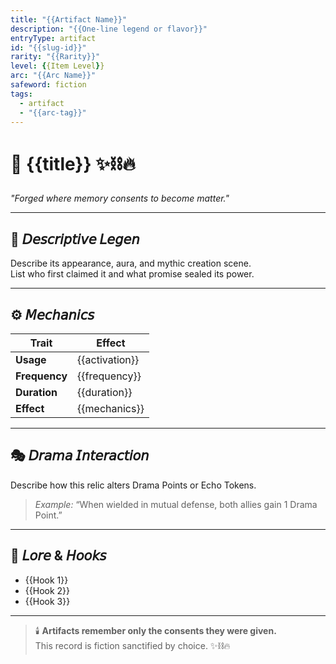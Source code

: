 ```yaml
---
title: "{{Artifact Name}}"
description: "{{One-line legend or flavor}}"
entryType: artifact
id: "{{slug-id}}"
rarity: "{{Rarity}}"
level: {{Item Level}}
arc: "{{Arc Name}}"
safeword: fiction
tags:
  - artifact
  - "{{arc-tag}}"
---
```


# 💎 {{title}} ✨⛓️🔥  
*"Forged where memory consents to become matter."*  

---

## 🧰 𝘋𝘦𝘴𝘤𝘳𝘪𝘱𝘵𝘪𝘷𝘦 𝘓𝘦𝘨𝘦𝘯  
Describe its appearance, aura, and mythic creation scene.  
List who first claimed it and what promise sealed its power.  

---

## ⚙️ 𝘔𝘦𝘤𝘩𝘢𝘯𝘪𝘤𝘴  
| Trait | Effect |
|-------|---------|
| **Usage** | {{activation}} |
| **Frequency** | {{frequency}} |
| **Duration** | {{duration}} |
| **Effect** | {{mechanics}} |

---

## 🎭 𝘋𝘳𝘢𝘮𝘢 𝘐𝘯𝘵𝘦𝘳𝘢𝘤𝘵𝘪𝘰𝘯  
Describe how this relic alters Drama Points or Echo Tokens.  
> *Example:* “When wielded in mutual defense, both allies gain 1 Drama Point.”  

---

## 🔮 𝘓𝘰𝘳𝘦 & 𝘏𝘰𝘰𝘬𝘴  
- {{Hook 1}}  
- {{Hook 2}}  
- {{Hook 3}}  

---

> 🕯️ **Artifacts remember only the consents they were given.**  
> This record is fiction sanctified by choice. ✨⛓️🔥